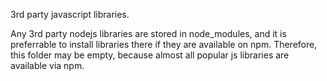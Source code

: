 3rd party javascript libraries.

Any 3rd party nodejs libraries are stored in node_modules, and it is preferrable to install libraries there if they are available on npm.  Therefore, this folder may be empty, because almost all popular js libraries are available via npm.
